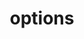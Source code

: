 ---
title: options
api:
  file: api_gateway_swagger.json
  operationId: options_api-v2-assets-assetid-metadata
hidden: false
---